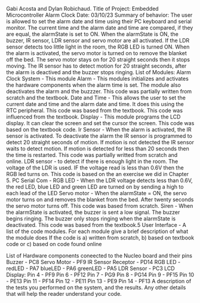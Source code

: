 Gabi Acosta and Dylan Robichaud. Title of Project: Embedded Microcontroller Alarm Clock Date: 03/10/23
Summary of behavior:
The user is allowed to set the alarm date and time using their PC keyboard and serial monitor. The current time and the alarm date and time are compared, if they are equal, the alarmState is set to ON. When the alarmState is ON, the buzzer, IR sensor, LDR sensor and servo motor are all activated. If the LDR sensor detects too little light in the room, the RGB LED is turned ON. When the alarm is activated, the servo motor is turned on to remove the blanket off the bed. The servo motor stays on for 20 straight seconds then it stops moving. The IR sensor has to detect motion for 20 straight seconds, after the alarm is deactived and the buzzer stops ringing.
List of Modules:
Alarm Clock System - This module 
Alarm - This modules initializes and activates the hardware components when the alarm time is set. The module also deactivates the alarm and the buzzzer. This code was partially written from scratch and the textbook. 
Date and Time - This allows the user to set the current date and time and the alarm date and time. It does this using the RTC peripheral. This code was based from the textbook. This code was influenced from the textbook. 
Display - This module programs the LCD display. It can clear the screen and set the cursor the screen. This code was based on the textbook code. 
Ir Sensor - When the alarm is activated, the IR sensor is activated. To deactivate the alarm the IR sensor is programmed to detect 20 straight seconds of motion. If motion is not detected the IR sensor waits to detect motion. If motion is detected for less than 20 seconds then the time is restarted. This code was partially writted from scratch and online. 
LDR sensor - to detect if there is enough light in the room. The voltage of the LDR is used. IF the voltage read is less than 0.6V then the RGB led turns on. This code is based on the an exercise we did in Chapter 5.
PC Serial Com -
RGB LED - When the LDR voltage detects less than 0.6V, the red LED, blue LED and green LED are turned on by sending a high to each lead of the LED
Servo motor - When the alarmState = ON, the servo motor turns on and removes the blanket from the bed. After twenty seconds the servo motor turns off. This code was based frrom scratch.
Siren - When the alarmState is activated, the buzzer is sent a low signal. The buzzer begins ringing. The buzzer only stops ringing when the alarmState is deactivated. This code was based from the textbook.5
User Interface - 
A list of the code modules. For each module give a brief description of what the module does
If the code is a) written from scratch, b) based on textbook code or c) based on code found online

List of Hardware components coneected to the Nucleo board and their pins
Buzzer - PC8
Servo Motor - PF9
IR Sensor Receptor - PD14
RGB LED - redLED - PA7 blueLED - PA6 greenLED - PA5
LDR Sensor - PC3
LCD Display:
Pin 4 - PF9
Pin 6 - PF12
Pin 7 - PG9
Pin 8 - PG14
Pin 9 - PF15
Pin 10 - PE13
Pin 11 - PF14
Pin 12 - PE11
Pin 13 - PE9
Pin 14 - PF13
A description of the tests you performed on the system, and the results.
Any other details that will help the reader understand your code.
